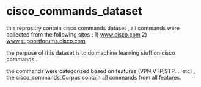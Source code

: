 # cisco_commands_dataset

this reprositry contain cisco commands dataset , 
all commands were collected from the following sites :
	1) www.cisco.com
	2) www.supportforums.cisco.com

the perpose of this dataset is to do machine learning stuff on cisco commands . 

the commands were categorized based on features (VPN,VTP,STP.... etc) , the cisco_commands_Corpus contain all commands from all features.
